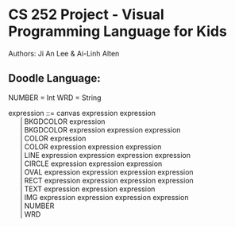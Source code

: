 # CS 252 Project - Visual Programming Language for Kids
Authors: Ji An Lee & Ai-Linh Alten

## Doodle Language:

<p>NUMBER = Int
WRD = String

expression ::= canvas expression expression  
&nbsp;&nbsp;&nbsp;&nbsp;&nbsp;&nbsp;| BKGDCOLOR expression  
&nbsp;&nbsp;&nbsp;&nbsp;&nbsp;&nbsp;| BKGDCOLOR expression expression expression  
&nbsp;&nbsp;&nbsp;&nbsp;&nbsp;&nbsp;| COLOR expression  
&nbsp;&nbsp;&nbsp;&nbsp;&nbsp;&nbsp;| COLOR expression expression expression  
&nbsp;&nbsp;&nbsp;&nbsp;&nbsp;&nbsp;| LINE expression expression expression expression  
&nbsp;&nbsp;&nbsp;&nbsp;&nbsp;&nbsp;| CIRCLE expression expression expression  
&nbsp;&nbsp;&nbsp;&nbsp;&nbsp;&nbsp;| OVAL expression expression expression expression  
&nbsp;&nbsp;&nbsp;&nbsp;&nbsp;&nbsp;| RECT expression expression expression expression  
&nbsp;&nbsp;&nbsp;&nbsp;&nbsp;&nbsp;| TEXT expression expression expression  
&nbsp;&nbsp;&nbsp;&nbsp;&nbsp;&nbsp;| IMG expression expression expression expression  
&nbsp;&nbsp;&nbsp;&nbsp;&nbsp;&nbsp;| NUMBER  
&nbsp;&nbsp;&nbsp;&nbsp;&nbsp;&nbsp;| WRD  
